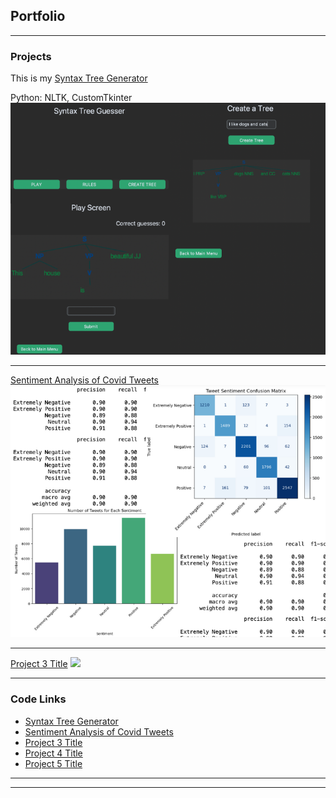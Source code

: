 ## Portfolio

---

### Projects

This is my [Syntax Tree Generator](/Syntax_tree_generator.md)

Python: NLTK, CustomTkinter
<img src="images/Syntax_tree_gen-2.png"/>

---
[Sentiment Analysis of Covid Tweets](/Sentiment_analysis_covid.md)
<img src="images/Sentiment_analysis_covid.png"/>

---
[Project 3 Title](http://example.com/)
<img src="images/dummy_thumbnail.jpg?raw=true"/>

---

### Code Links

- [Syntax Tree Generator](/Syntax_tree_generator.md)
- [Sentiment Analysis of Covid Tweets](/Sentiment_analysis_covid.md)
- [Project 3 Title](http://example.com/)
- [Project 4 Title](http://example.com/)
- [Project 5 Title](http://example.com/)

---




---
